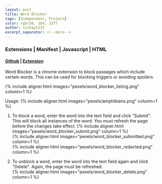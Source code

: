 ```yaml
---
layout: post
title: Word Blocker
tags: [Independent, Project]
color: rgb(50, 184, 237)
author: nishap1225
excerpt_separator: <!--more-->
---
```

### Extensions | Manifest | Javascript | HTML
<!--more-->

#### [Github](https://github.com/nishap1225/word-blocker) | [Extension](https://chrome.google.com/webstore/detail/word-blocker/ebbplnackfijdgaocobghipflkadnejp?authuser=2)

Word Blocker is a chrome extension to block passages which include certain words. This can be used for blocking triggers or avoiding spoilers.

{% include aligner.html images="pexels/word_blocker_listing.png" column=1 %}  

Usage:
{% include aligner.html images="pexels/amphibians.png" column=1 %}  

1. To block a word, enter the word into the text field and click "Submit". This will block all instances of the word. You must refresh the page before the changes take effect.
{% include aligner.html images="pexels/word_blocker_submit.png" column=1 %}  
{% include aligner.html images="pexels/word_blocker_submitted.png" column=1 %}  
{% include aligner.html images="pexels/word_blocker_redacted.png" column=1 %}  

2. To unblock a word, enter the word into the text field again and click "Delete". Again, the page must be refreshed.  
{% include aligner.html images="pexels/word_blocker_delete.png" column=1 %}  


